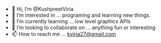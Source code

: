 - 👋 Hi, I’m @KushpreetViria
- 👀 I’m interested in ... programing and learning new things.
- 🌱 I’m currently learning ... low level graphics APIs
- 💞️ I’m looking to collaborate on ... anything fun or interesting
- 📫 How to reach me ... kviria27@gmail.com

<!---
KushpreetViria/KushpreetViria is a ✨ special ✨ repository because its `README.md` (this file) appears on your GitHub profile.
You can click the Preview link to take a look at your changes.
--->
